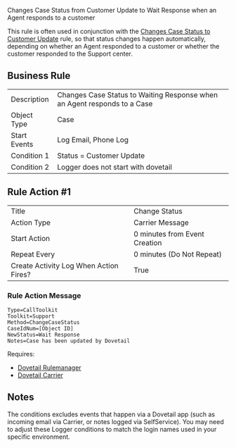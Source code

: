 Changes Case Status from Customer Update to Wait Response when an Agent responds to a customer

This rule is often used in conjunction with the [Changes Case Status to Customer Update](Changes-Case-Status-to-Customer-Update) rule, so that status changes happen automatically, depending on whether an Agent responded to a customer or whether the customer responded to the Support center. 

## Business Rule

|  |  |
| ------------- | ------------- |
| Description  | Changes Case Status to Waiting Response when an Agent responds to a Case  |
| Object Type  | Case  |
| Start Events| Log Email, Phone Log
| Condition 1 | Status = Customer Update
| Condition 2 |Logger does not start with dovetail

## Rule Action #1

|  |  |
| ------------- | ------------- |
| Title	| Change Status
| Action Type	| Carrier Message
| Start Action	| 0 minutes from Event Creation
| Repeat Every	| 0 minutes (Do Not Repeat)
| Create Activity Log When Action Fires?	| True

### Rule Action Message	
```
Type=CallToolkit
Toolkit=Support
Method=ChangeCaseStatus
CaseIdNum=[Object ID]
NewStatus=Wait Response
Notes=Case has been updated by Dovetail
```
Requires:
* [Dovetail Rulemanager](https://support.dovetailsoftware.com/selfservice/products/show/RuleManager)
* [Dovetail Carrier](https://support.dovetailsoftware.com/selfservice/products/show/Dovetail%20Carrier)

## Notes
The conditions excludes events that happen via a Dovetail app (such as incoming email via Carrier, or notes logged via SelfService). You may need to adjust these Logger conditions to match the login names used in your specific environment. 


